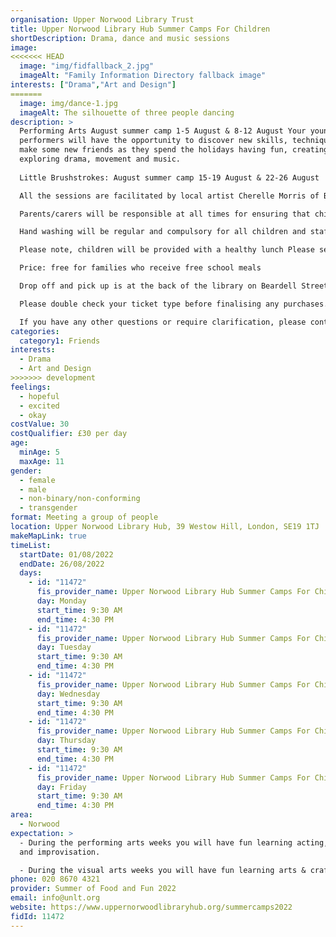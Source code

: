 ```yaml
---
organisation: Upper Norwood Library Trust
title: Upper Norwood Library Hub Summer Camps For Children
shortDescription: Drama, dance and music sessions
image:
<<<<<<< HEAD
  image: "img/fidfallback_2.jpg"
  imageAlt: "Family Information Directory fallback image"
interests: ["Drama","Art and Design"]
=======
  image: img/dance-1.jpg
  imageAlt: The silhouette of three people dancing
description: >
  Performing Arts August summer camp 1-5 August & 8-12 August Your young
  performers will have the opportunity to discover new skills, techniques and
  make some new friends as they spend the holidays having fun, creating and
  exploring drama, movement and music.                    
           
  Little Brushstrokes: August summer camp 15-19 August & 22-26 August  Your young budding artists will have the opportunity to discover new skills, techniques and learn about famous artists form around the world and their work as they spend the holidays having fun, creating and exploring art.

  All the sessions are facilitated by local artist Cherelle Morris of Brushstrokes Art. 

  Parents/carers will be responsible at all times for ensuring that children to do not attend on the day if they are showing any signs or symptoms or illness. 

  Hand washing will be regular and compulsory for all children and staff throughout the days.

  Please note, children will be provided with a healthy lunch Please send them with a water bottle as well as suitable clothing for each day.

  Price: free for families who receive free school meals

  Drop off and pick up is at the back of the library on Beardell Street.

  Please double check your ticket type before finalising any purchases.

  If you have any other questions or require clarification, please contact us via email or telephone.
categories:
  category1: Friends
interests:
  - Drama
  - Art and Design
>>>>>>> development
feelings:
  - hopeful
  - excited
  - okay
costValue: 30
costQualifier: £30 per day
age:
  minAge: 5
  maxAge: 11
gender:
  - female
  - male
  - non-binary/non-conforming
  - transgender
format: Meeting a group of people
location: Upper Norwood Library Hub, 39 Westow Hill, London, SE19 1TJ
makeMapLink: true
timeList:
  startDate: 01/08/2022
  endDate: 26/08/2022
  days:
    - id: "11472"
      fis_provider_name: Upper Norwood Library Hub Summer Camps For Children
      day: Monday
      start_time: 9:30 AM
      end_time: 4:30 PM
    - id: "11472"
      fis_provider_name: Upper Norwood Library Hub Summer Camps For Children
      day: Tuesday
      start_time: 9:30 AM
      end_time: 4:30 PM
    - id: "11472"
      fis_provider_name: Upper Norwood Library Hub Summer Camps For Children
      day: Wednesday
      start_time: 9:30 AM
      end_time: 4:30 PM
    - id: "11472"
      fis_provider_name: Upper Norwood Library Hub Summer Camps For Children
      day: Thursday
      start_time: 9:30 AM
      end_time: 4:30 PM
    - id: "11472"
      fis_provider_name: Upper Norwood Library Hub Summer Camps For Children
      day: Friday
      start_time: 9:30 AM
      end_time: 4:30 PM
area:
  - Norwood
expectation: >
  - During the performing arts weeks you will have fun learning acting, drama
  and improvisation. 

  - During the visual arts weeks you will have fun learning arts & crafts activities, things like drawing painting and sculpture. 
phone: 020 8670 4321
provider: Summer of Food and Fun 2022
email: info@unlt.org
website: https://www.uppernorwoodlibraryhub.org/summercamps2022
fidId: 11472
---
```

